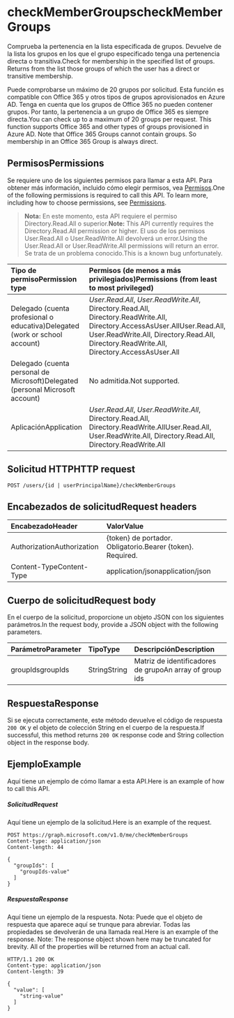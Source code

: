 # <a name="checkmembergroups"></a><span data-ttu-id="0678f-101">checkMemberGroups</span><span class="sxs-lookup"><span data-stu-id="0678f-101">checkMemberGroups</span></span>
<span data-ttu-id="0678f-p101">Comprueba la pertenencia en la lista especificada de grupos. Devuelve de la lista los grupos en los que el grupo especificado tenga una pertenencia directa o transitiva.</span><span class="sxs-lookup"><span data-stu-id="0678f-p101">Check for membership in the specified list of groups. Returns from the list those groups of which the user has a direct or transitive membership.</span></span> 

<span data-ttu-id="0678f-p102">Puede comprobarse un máximo de 20 grupos por solicitud. Esta función es compatible con Office 365 y otros tipos de grupos aprovisionados en Azure AD. Tenga en cuenta que los grupos de Office 365 no pueden contener grupos. Por tanto, la pertenencia a un grupo de Office 365 es siempre directa.</span><span class="sxs-lookup"><span data-stu-id="0678f-p102">You can check up to a maximum of 20 groups per request. This function supports Office 365 and other types of groups provisioned in Azure AD. Note that Office 365 Groups cannot contain groups. So membership in an Office 365 Group is always direct.</span></span> 

## <a name="permissions"></a><span data-ttu-id="0678f-108">Permisos</span><span class="sxs-lookup"><span data-stu-id="0678f-108">Permissions</span></span>
<span data-ttu-id="0678f-p103">Se requiere uno de los siguientes permisos para llamar a esta API. Para obtener más información, incluido cómo elegir permisos, vea [Permisos](../../../concepts/permissions_reference.md).</span><span class="sxs-lookup"><span data-stu-id="0678f-p103">One of the following permissions is required to call this API. To learn more, including how to choose permissions, see [Permissions](../../../concepts/permissions_reference.md).</span></span>

><span data-ttu-id="0678f-111">**Nota:** En este momento, esta API requiere el permiso Directory.Read.All o superior.</span><span class="sxs-lookup"><span data-stu-id="0678f-111">**Note:** This API currently requires the Directory.Read.All permission or higher.</span></span> <span data-ttu-id="0678f-112">El uso de los permisos User.Read.All o User.ReadWrite.All devolverá un error.</span><span class="sxs-lookup"><span data-stu-id="0678f-112">Using the User.Read.All or User.ReadWrite.All permissions will return an error.</span></span> <span data-ttu-id="0678f-113">Se trata de un problema conocido.</span><span class="sxs-lookup"><span data-stu-id="0678f-113">This is a known bug unfortunately.</span></span>

|<span data-ttu-id="0678f-114">Tipo de permiso</span><span class="sxs-lookup"><span data-stu-id="0678f-114">Permission type</span></span>      | <span data-ttu-id="0678f-115">Permisos (de menos a más privilegiados)</span><span class="sxs-lookup"><span data-stu-id="0678f-115">Permissions (from least to most privileged)</span></span>              |
|:--------------------|:---------------------------------------------------------|
|<span data-ttu-id="0678f-116">Delegado (cuenta profesional o educativa)</span><span class="sxs-lookup"><span data-stu-id="0678f-116">Delegated (work or school account)</span></span> | <span data-ttu-id="0678f-117">*User.Read.All*, *User.ReadWrite.All*, Directory.Read.All, Directory.ReadWrite.All, Directory.AccessAsUser.All</span><span class="sxs-lookup"><span data-stu-id="0678f-117">User.Read.All, User.ReadWrite.All, Directory.Read.All, Directory.ReadWrite.All, Directory.AccessAsUser.All</span></span>    |
|<span data-ttu-id="0678f-118">Delegado (cuenta personal de Microsoft)</span><span class="sxs-lookup"><span data-stu-id="0678f-118">Delegated (personal Microsoft account)</span></span> | <span data-ttu-id="0678f-119">No admitida.</span><span class="sxs-lookup"><span data-stu-id="0678f-119">Not supported.</span></span>    |
|<span data-ttu-id="0678f-120">Aplicación</span><span class="sxs-lookup"><span data-stu-id="0678f-120">Application</span></span> | <span data-ttu-id="0678f-121">*User.Read.All*, *User.ReadWrite.All*, Directory.Read.All, Directory.ReadWrite.All</span><span class="sxs-lookup"><span data-stu-id="0678f-121">User.Read.All, User.ReadWrite.All, Directory.Read.All, Directory.ReadWrite.All</span></span> |

## <a name="http-request"></a><span data-ttu-id="0678f-122">Solicitud HTTP</span><span class="sxs-lookup"><span data-stu-id="0678f-122">HTTP request</span></span>
<!-- { "blockType": "ignored" } -->
```http
POST /users/{id | userPrincipalName}/checkMemberGroups
```
## <a name="request-headers"></a><span data-ttu-id="0678f-123">Encabezados de solicitud</span><span class="sxs-lookup"><span data-stu-id="0678f-123">Request headers</span></span>
| <span data-ttu-id="0678f-124">Encabezado</span><span class="sxs-lookup"><span data-stu-id="0678f-124">Header</span></span>       | <span data-ttu-id="0678f-125">Valor</span><span class="sxs-lookup"><span data-stu-id="0678f-125">Value</span></span> |
|:---------------|:--------|
| <span data-ttu-id="0678f-126">Authorization</span><span class="sxs-lookup"><span data-stu-id="0678f-126">Authorization</span></span>  | <span data-ttu-id="0678f-p105">{token} de portador. Obligatorio.</span><span class="sxs-lookup"><span data-stu-id="0678f-p105">Bearer {token}. Required.</span></span>  |
| <span data-ttu-id="0678f-129">Content-Type</span><span class="sxs-lookup"><span data-stu-id="0678f-129">Content-Type</span></span>  | <span data-ttu-id="0678f-130">application/json</span><span class="sxs-lookup"><span data-stu-id="0678f-130">application/json</span></span>  |

## <a name="request-body"></a><span data-ttu-id="0678f-131">Cuerpo de solicitud</span><span class="sxs-lookup"><span data-stu-id="0678f-131">Request body</span></span>
<span data-ttu-id="0678f-132">En el cuerpo de la solicitud, proporcione un objeto JSON con los siguientes parámetros.</span><span class="sxs-lookup"><span data-stu-id="0678f-132">In the request body, provide a JSON object with the following parameters.</span></span>

| <span data-ttu-id="0678f-133">Parámetro</span><span class="sxs-lookup"><span data-stu-id="0678f-133">Parameter</span></span>    | <span data-ttu-id="0678f-134">Tipo</span><span class="sxs-lookup"><span data-stu-id="0678f-134">Type</span></span>   |<span data-ttu-id="0678f-135">Descripción</span><span class="sxs-lookup"><span data-stu-id="0678f-135">Description</span></span>|
|:---------------|:--------|:----------|
|<span data-ttu-id="0678f-136">groupIds</span><span class="sxs-lookup"><span data-stu-id="0678f-136">groupIds</span></span>|<span data-ttu-id="0678f-137">String</span><span class="sxs-lookup"><span data-stu-id="0678f-137">String</span></span>|<span data-ttu-id="0678f-138">Matriz de identificadores de grupo</span><span class="sxs-lookup"><span data-stu-id="0678f-138">An array of group ids</span></span>|

## <a name="response"></a><span data-ttu-id="0678f-139">Respuesta</span><span class="sxs-lookup"><span data-stu-id="0678f-139">Response</span></span>

<span data-ttu-id="0678f-140">Si se ejecuta correctamente, este método devuelve el código de respuesta `200 OK` y el objeto de colección String en el cuerpo de la respuesta.</span><span class="sxs-lookup"><span data-stu-id="0678f-140">If successful, this method returns `200 OK` response code and String collection object in the response body.</span></span>

## <a name="example"></a><span data-ttu-id="0678f-141">Ejemplo</span><span class="sxs-lookup"><span data-stu-id="0678f-141">Example</span></span>
<span data-ttu-id="0678f-142">Aquí tiene un ejemplo de cómo llamar a esta API.</span><span class="sxs-lookup"><span data-stu-id="0678f-142">Here is an example of how to call this API.</span></span>
##### <a name="request"></a><span data-ttu-id="0678f-143">Solicitud</span><span class="sxs-lookup"><span data-stu-id="0678f-143">Request</span></span>
<span data-ttu-id="0678f-144">Aquí tiene un ejemplo de la solicitud.</span><span class="sxs-lookup"><span data-stu-id="0678f-144">Here is an example of the request.</span></span>
<!-- {
  "blockType": "request",
  "name": "user_checkmembergroups"
}-->
```http
POST https://graph.microsoft.com/v1.0/me/checkMemberGroups
Content-type: application/json
Content-length: 44

{
  "groupIds": [
    "groupIds-value"
  ]
}
```

##### <a name="response"></a><span data-ttu-id="0678f-145">Respuesta</span><span class="sxs-lookup"><span data-stu-id="0678f-145">Response</span></span>
<span data-ttu-id="0678f-p106">Aquí tiene un ejemplo de la respuesta. Nota: Puede que el objeto de respuesta que aparece aquí se trunque para abreviar. Todas las propiedades se devolverán de una llamada real.</span><span class="sxs-lookup"><span data-stu-id="0678f-p106">Here is an example of the response. Note: The response object shown here may be truncated for brevity. All of the properties will be returned from an actual call.</span></span>
<!-- {
  "blockType": "response",
  "truncated": true,
  "@odata.type": "string",
  "isCollection": true
} -->
```http
HTTP/1.1 200 OK
Content-type: application/json
Content-length: 39

{
  "value": [
    "string-value"
  ]
}
```

<!-- uuid: 8fcb5dbc-d5aa-4681-8e31-b001d5168d79
2015-10-25 14:57:30 UTC -->
<!-- {
  "type": "#page.annotation",
  "description": "user: checkMemberGroups",
  "keywords": "",
  "section": "documentation",
  "tocPath": ""
}-->
